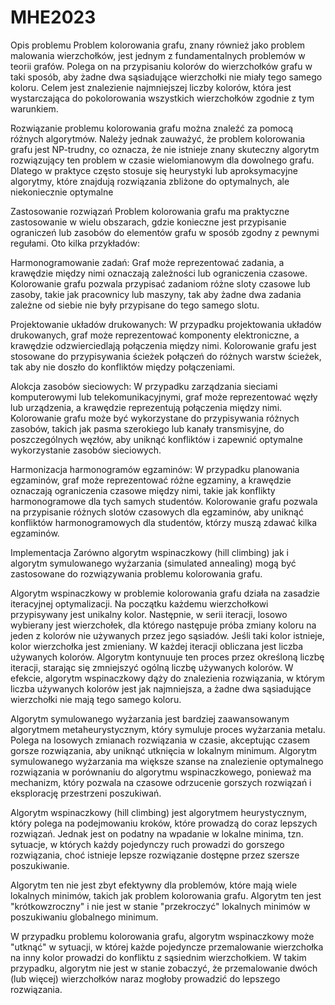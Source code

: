 # MHE2023

Opis problemu
Problem kolorowania grafu, znany również jako problem malowania wierzchołków, jest jednym z fundamentalnych problemów w teorii grafów. Polega on na przypisaniu kolorów do wierzchołków grafu w taki sposób, aby żadne dwa sąsiadujące wierzchołki nie miały tego samego koloru. Celem jest znalezienie najmniejszej liczby kolorów, która jest wystarczająca do pokolorowania wszystkich wierzchołków zgodnie z tym warunkiem.

Rozwiązanie problemu kolorowania grafu można znaleźć za pomocą różnych algorytmów. Należy jednak zauważyć, że problem kolorowania grafu jest NP-trudny, co oznacza, że nie istnieje znany skuteczny algorytm rozwiązujący ten problem w czasie wielomianowym dla dowolnego grafu. Dlatego w praktyce często stosuje się heurystyki lub aproksymacyjne algorytmy, które znajdują rozwiązania zbliżone do optymalnych, ale niekoniecznie optymalne

Zastosowanie rozwiązań
Problem kolorowania grafu ma praktyczne zastosowanie w wielu obszarach, gdzie konieczne jest przypisanie ograniczeń lub zasobów do elementów grafu w sposób zgodny z pewnymi regułami. Oto kilka przykładów:

Harmonogramowanie zadań: Graf może reprezentować zadania, a krawędzie między nimi oznaczają zależności lub ograniczenia czasowe. Kolorowanie grafu pozwala przypisać zadaniom różne sloty czasowe lub zasoby, takie jak pracownicy lub maszyny, tak aby żadne dwa zadania zależne od siebie nie były przypisane do tego samego slotu.

Projektowanie układów drukowanych: W przypadku projektowania układów drukowanych, graf może reprezentować komponenty elektroniczne, a krawędzie odzwierciedlają połączenia między nimi. Kolorowanie grafu jest stosowane do przypisywania ścieżek połączeń do różnych warstw ścieżek, tak aby nie doszło do konfliktów między połączeniami.

Alokcja zasobów sieciowych: W przypadku zarządzania sieciami komputerowymi lub telekomunikacyjnymi, graf może reprezentować węzły lub urządzenia, a krawędzie reprezentują połączenia między nimi. Kolorowanie grafu może być wykorzystane do przypisywania różnych zasobów, takich jak pasma szerokiego lub kanały transmisyjne, do poszczególnych węzłów, aby uniknąć konfliktów i zapewnić optymalne wykorzystanie zasobów sieciowych.

Harmonizacja harmonogramów egzaminów: W przypadku planowania egzaminów, graf może reprezentować różne egzaminy, a krawędzie oznaczają ograniczenia czasowe między nimi, takie jak konflikty harmonogramowe dla tych samych studentów. Kolorowanie grafu pozwala na przypisanie różnych slotów czasowych dla egzaminów, aby uniknąć konfliktów harmonogramowych dla studentów, którzy muszą zdawać kilka egzaminów.

Implementacja
Zarówno algorytm wspinaczkowy (hill climbing) jak i algorytm symulowanego wyżarzania (simulated annealing) mogą być zastosowane do rozwiązywania problemu kolorowania grafu.

Algorytm wspinaczkowy w problemie kolorowania grafu działa na zasadzie iteracyjnej optymalizacji. Na początku każdemu wierzchołkowi przypisywany jest unikalny kolor. Następnie, w serii iteracji, losowo wybierany jest wierzchołek, dla którego następuje próba zmiany koloru na jeden z kolorów nie używanych przez jego sąsiadów. Jeśli taki kolor istnieje, kolor wierzchołka jest zmieniany. W każdej iteracji obliczana jest liczba używanych kolorów. Algorytm kontynuuje ten proces przez określoną liczbę iteracji, starając się zmniejszyć ogólną liczbę używanych kolorów. W efekcie, algorytm wspinaczkowy dąży do znalezienia rozwiązania, w którym liczba używanych kolorów jest jak najmniejsza, a żadne dwa sąsiadujące wierzchołki nie mają tego samego koloru.

Algorytm symulowanego wyżarzania jest bardziej zaawansowanym algorytmem metaheurystycznym, który symuluje proces wyżarzania metalu. Polega na losowych zmianach rozwiązania w czasie, akceptując czasem gorsze rozwiązania, aby uniknąć utknięcia w lokalnym minimum. Algorytm symulowanego wyżarzania ma większe szanse na znalezienie optymalnego rozwiązania w porównaniu do algorytmu wspinaczkowego, ponieważ ma mechanizm, który pozwala na czasowe odrzucenie gorszych rozwiązań i eksplorację przestrzeni poszukiwań.

Algorytm wspinaczkowy (hill climbing) jest algorytmem heurystycznym, który polega na podejmowaniu kroków, które prowadzą do coraz lepszych rozwiązań. Jednak jest on podatny na wpadanie w lokalne minima, tzn. sytuacje, w których każdy pojedynczy ruch prowadzi do gorszego rozwiązania, choć istnieje lepsze rozwiązanie dostępne przez szersze poszukiwanie.

Algorytm ten nie jest zbyt efektywny dla problemów, które mają wiele lokalnych minimów, takich jak problem kolorowania grafu. Algorytm ten jest "krótkowzroczny" i nie jest w stanie "przekroczyć" lokalnych minimów w poszukiwaniu globalnego minimum.

W przypadku problemu kolorowania grafu, algorytm wspinaczkowy może "utknąć" w sytuacji, w której każde pojedyncze przemalowanie wierzchołka na inny kolor prowadzi do konfliktu z sąsiednim wierzchołkiem. W takim przypadku, algorytm nie jest w stanie zobaczyć, że przemalowanie dwóch (lub więcej) wierzchołków naraz mogłoby prowadzić do lepszego rozwiązania.
